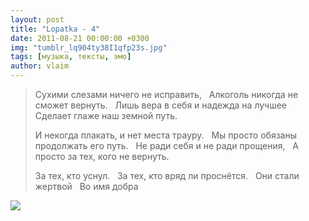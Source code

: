 ```yaml
---
layout: post
title: "Lopatka - 4"
date: 2011-08-21 00:00:00 +0300
img: "tumblr_lq904ty38I1qfp23s.jpg"
tags: [музыка, тексты, эмо]
author: vlaim
---
```


> <span>Сухими слезами ничего не исправить,  
> Алкоголь никогда не сможет вернуть.  
> Лишь вера в себя и надежда на лучшее  
> Сделает глаже наш земной путь.  
> 
> И некогда плакать, и нет места трауру.  
> Мы просто обязаны продолжать его путь.  
> Не ради себя и не ради прощения,  
> А просто за тех, кого не вернуть. 
> 
> За тех, кто уснул.  
> За тех, кто вряд ли проснётся.  
> Они стали жертвой  
> Во имя добра

<span>![](/blog/assets/img/tumblr_lq904ty38I1qfp23s.jpg)
</span>